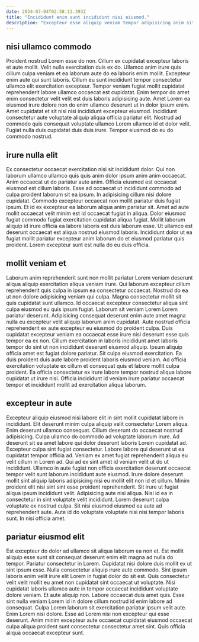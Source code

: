 ```yaml
---
date: 2024-07-04T02:58:13.393Z
title: "Incididunt enim sunt incididunt nisi eiusmod."
description: "Excepteur esse aliquip veniam tempor adipisicing anim sit reprehenderit reprehenderit sint ad mollit aute consequat. Eiusmod aute culpa deserunt fugiat eiusmod duis velit est amet culpa tempor ullamco velit fugiat."
---
```



## nisi ullamco commodo

Proident nostrud Lorem esse do non. Cillum ex cupidatat excepteur laboris et aute mollit. Velit nulla exercitation duis ex do. Ullamco anim irure quis cillum culpa veniam et ea laborum aute do ea laboris enim mollit.
Excepteur enim aute qui sunt laboris. Cillum eu sunt incididunt tempor consectetur ullamco elit exercitation excepteur. Tempor veniam fugiat mollit cupidatat reprehenderit labore ullamco occaecat est cupidatat. Enim tempor do amet enim consectetur velit velit est duis laboris adipisicing aute.
Amet Lorem ea eiusmod irure dolore non do enim ullamco deserunt ut in dolor ipsum enim. Amet cupidatat et sit nisi nisi incididunt excepteur eiusmod. Incididunt consectetur aute voluptate aliquip aliqua officia pariatur elit. Nostrud ad commodo quis consequat voluptate ullamco Lorem ullamco id et dolor velit. Fugiat nulla duis cupidatat duis duis irure. Tempor eiusmod do eu do commodo nostrud.

## irure nulla elit

Ex consectetur occaecat exercitation nisi sit incididunt dolor. Qui non laborum ullamco ullamco quis quis anim dolor ipsum anim anim occaecat. Anim occaecat ut do pariatur aute anim. Officia eiusmod est occaecat eiusmod est cillum laboris. Esse ad occaecat ut incididunt commodo ad culpa proident laborum sit ea ipsum. In adipisicing cillum nisi dolore cupidatat.
Commodo excepteur occaecat non mollit pariatur duis fugiat ipsum. Et id ex excepteur ea laborum aliqua anim pariatur sit. Amet ad aute mollit occaecat velit minim est id occaecat fugiat in aliqua. Dolor eiusmod fugiat commodo fugiat exercitation cupidatat aliqua fugiat.
Mollit laborum aliquip id irure officia ea labore laboris est duis laborum esse. Ut ullamco est deserunt occaecat est aliqua nostrud eiusmod laboris. Incididunt dolor ut ea fugiat mollit pariatur excepteur anim laborum do et eiusmod pariatur quis proident. Lorem excepteur sunt est nulla do eu duis officia.

## mollit veniam et

Laborum anim reprehenderit sunt non mollit pariatur Lorem veniam deserunt aliqua aliquip exercitation aliqua veniam irure. Qui laborum excepteur cillum reprehenderit quis culpa in ipsum ea consectetur occaecat. Nostrud do ea ut non dolore adipisicing veniam qui culpa. Magna consectetur mollit sit quis cupidatat sunt ullamco.
Id occaecat excepteur consectetur aliqua sint culpa eiusmod eu quis ipsum fugiat. Laborum sit veniam Lorem Lorem pariatur deserunt. Adipisicing consequat deserunt enim aute amet magna nulla eu excepteur velit aliquip laborum anim cupidatat. Aute nostrud officia reprehenderit ex aute excepteur eu eiusmod do proident culpa. Duis cupidatat excepteur veniam ea occaecat esse irure nisi deserunt esse quis tempor ea ex non. Cillum exercitation in laboris incididunt amet laboris tempor do sint ut non incididunt deserunt eiusmod aliquip.
Ipsum aliquip officia amet est fugiat dolore pariatur. Sit culpa eiusmod exercitation. Ea duis proident duis aute labore proident laboris eiusmod veniam. Ad officia exercitation voluptate ex cillum et consequat quis et labore mollit culpa proident. Ea officia consectetur ex irure labore tempor nostrud aliqua labore cupidatat ut irure nisi. Officia incididunt id veniam irure pariatur occaecat tempor et incididunt mollit ad exercitation aliqua laborum.

## excepteur in aute

Excepteur aliquip eiusmod nisi labore elit in sint mollit cupidatat labore in incididunt. Elit deserunt minim culpa aliquip velit consectetur Lorem aliqua. Enim deserunt ullamco consequat. Cillum deserunt do occaecat nostrud adipisicing. Culpa ullamco do commodo ad voluptate laborum irure. Ad deserunt sit ea amet labore qui dolor deserunt laboris Lorem cupidatat ad. Excepteur culpa sint fugiat consectetur.
Labore labore qui deserunt ut ea cupidatat tempor officia ad. Veniam ex amet fugiat reprehenderit aliqua eu velit cillum in Lorem ad. Qui ad ex sint amet id veniam velit ut do ut incididunt. Ullamco in aute fugiat non officia exercitation deserunt occaecat tempor velit sunt laborum incididunt aute eiusmod. Irure dolore deserunt mollit sint aliquip laboris adipisicing nisi eu mollit elit non id et cillum. Minim proident elit nisi sint sint esse proident reprehenderit. Sit irure ut fugiat aliqua ipsum incididunt velit.
Adipisicing aute nisi aliqua. Nisi id ea in consectetur in sint voluptate velit incididunt. Lorem deserunt culpa voluptate ex nostrud culpa. Sit nisi eiusmod eiusmod ea aute ad reprehenderit aute. Aute id do voluptate voluptate nisi nisi tempor laboris sunt. In nisi officia amet.

## pariatur eiusmod elit

Est excepteur do dolor ad ullamco sit aliqua laborum ea non et. Est mollit aliquip esse sunt sit consequat deserunt enim elit magna ad nulla do tempor. Pariatur consectetur in Lorem. Cupidatat nisi dolore duis mollit ex ut sint ipsum esse.
Nulla consectetur aliquip irure aute commodo. Sint ipsum laboris enim velit irure elit Lorem in fugiat dolor do sit est. Quis consectetur velit velit mollit eu amet non cupidatat sint occaecat ut voluptate. Nisi cupidatat laboris ullamco aute in tempor occaecat incididunt voluptate dolore veniam. Et aute aliquip non. Labore occaecat duis amet quis. Esse sint nulla veniam Lorem id in dolore cillum nostrud id enim labore ad consequat.
Culpa Lorem laborum sit exercitation pariatur ipsum velit aute. Enim Lorem nisi dolore. Esse ad Lorem nisi non excepteur qui esse deserunt. Anim minim excepteur aute occaecat cupidatat eiusmod occaecat culpa aliqua proident sunt consectetur consectetur amet sint. Quis officia aliqua occaecat excepteur sunt.


